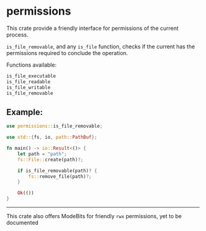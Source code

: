 # permissions

This crate provide a friendly interface for permissions of the current
process.

`is_file_removable`, and any `is_file` function, checks if the current has
the permissions required to conclude the operation.

Functions available:
```rust
is_file_executable
is_file_readable
is_file_writable
is_file_removable
```

## Example:
```rust
use permissions::is_file_removable;

use std::{fs, io, path::PathBuf};

fn main() -> io::Result<()> {
    let path = "path";
    fs::File::create(path)?;

    if is_file_removable(path)? {
        fs::remove_file(path)?;
    }

    Ok(())
}
```

---

This crate also offers ModeBits for friendly `rwx` permissions, yet to be
documented

